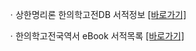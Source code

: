 ㆍ상한명리론 한의학고전DB 서적정보 [[바로가기]](https://mediclassics.kr/books/198)

ㆍ한의학고전국역서 eBook 서적목록 [[바로가기]](https://info.mediclassics.kr/bookshelf/list/eBook/list)
